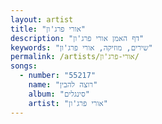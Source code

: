 ```yaml
---
layout: artist
title: "אורי פרג'ון"
description: "דף האמן אורי פרג'ון"
keywords: "שירים, מוזיקה, אורי פרג'ון"
permalink: /artists/אורי-פרג'ון/
songs:
  - number: "55217"
    name: "רוצה להבין"
    album: "סינגלים"
    artist: "אורי פרג'ון"
---
```

